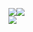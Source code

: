 <img src="https://github-readme-stats-git-masterrstaa-rickstaa.vercel.app/api?username=sffxzzp&hide_border=true&show_icons=true&count_private=true&theme=transparent"/><img src="https://github-readme-stats-git-masterrstaa-rickstaa.vercel.app/api/top-langs/?username=sffxzzp&hide_border=true&layout=compact&langs_count=8&theme=transparent" /><br><img src="https://streak-stats.demolab.com?user=sffxzzp&hide_border=true&date_format=%5BY.%5Dn.j&background=00000000&currStreakNum=417E87&sideNums=417E87&currStreakLabel=417E87&sideLabels=417E87&dates=417E87&ring=2982FF&fire=2982FF" />
